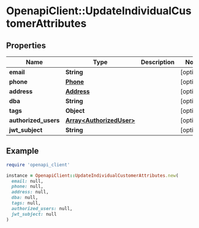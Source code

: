 # OpenapiClient::UpdateIndividualCustomerAttributes

## Properties

| Name | Type | Description | Notes |
| ---- | ---- | ----------- | ----- |
| **email** | **String** |  | [optional] |
| **phone** | [**Phone**](Phone.md) |  | [optional] |
| **address** | [**Address**](Address.md) |  | [optional] |
| **dba** | **String** |  | [optional] |
| **tags** | **Object** |  | [optional] |
| **authorized_users** | [**Array&lt;AuthorizedUser&gt;**](AuthorizedUser.md) |  | [optional] |
| **jwt_subject** | **String** |  | [optional] |

## Example

```ruby
require 'openapi_client'

instance = OpenapiClient::UpdateIndividualCustomerAttributes.new(
  email: null,
  phone: null,
  address: null,
  dba: null,
  tags: null,
  authorized_users: null,
  jwt_subject: null
)
```


